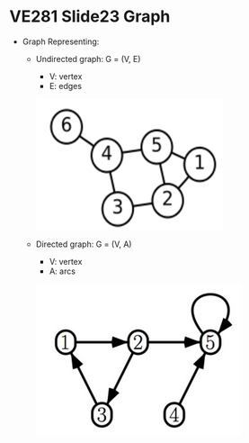 # VE281 Slide23 Graph

* Graph Representing:

  * Undirected graph: G = (V, E)

    * V: vertex
    * E: edges

    ![](https://github.com/chuleichen/ji-ve281-slide_notes/blob/master/fig/%E6%89%B9%E6%B3%A8%202019-11-26%20194927.png?raw=true)

  * Directed graph: G = (V, A)

    * V: vertex
    * A: arcs

    ![](https://github.com/chuleichen/ji-ve281-slide_notes/blob/master/fig/%E6%89%B9%E6%B3%A8%202019-11-26%20194943.png?raw=true)

